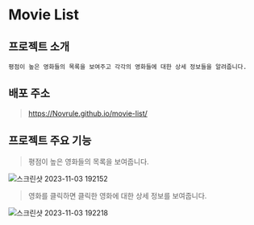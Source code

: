 # Movie List

## 프로젝트 소개

```
평점이 높은 영화들의 목록을 보여주고 각각의 영화들에 대한 상세 정보들을 알려줍니다.
```

## 배포 주소

> https://Novrule.github.io/movie-list/

## 프로젝트 주요 기능

> 평점이 높은 영화들의 목록을 보여줍니다.

![스크린샷 2023-11-03 192152](https://github.com/top-chaser/sogang-university/assets/119842443/e59955f2-6088-471c-a8ed-488011bf4e42)

> 영화를 클릭하면 클릭한 영화에 대한 상세 정보를 보여줍니다.

![스크린샷 2023-11-03 192218](https://github.com/top-chaser/sogang-university/assets/119842443/4be92655-a7ee-48c9-a6b1-7001ddb5d62b)
